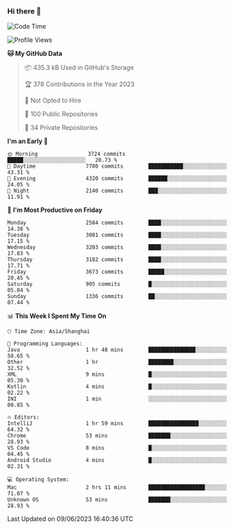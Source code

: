 ### Hi there 👋

<!--
**qbosen/qbosen** is a ✨ _special_ ✨ repository because its `README.md` (this file) appears on your GitHub profile.

Here are some ideas to get you started:

- 🔭 I’m currently working on ...
- 🌱 I’m currently learning ...
- 👯 I’m looking to collaborate on ...
- 🤔 I’m looking for help with ...
- 💬 Ask me about ...
- 📫 How to reach me: ...
- 😄 Pronouns: ...
- ⚡ Fun fact: ...
-->

<!--START_SECTION:waka-->
![Code Time](http://img.shields.io/badge/Code%20Time-2%2C111%20hrs%2036%20mins-blue)

![Profile Views](http://img.shields.io/badge/Profile%20Views-0-blue)

**🐱 My GitHub Data** 

> 📦 435.3 kB Used in GitHub's Storage 
 > 
> 🏆 378 Contributions in the Year 2023
 > 
> 🚫 Not Opted to Hire
 > 
> 📜 100 Public Repositories 
 > 
> 🔑 34 Private Repositories 
 > 
**I'm an Early 🐤** 

```text
🌞 Morning                3724 commits        █████░░░░░░░░░░░░░░░░░░░░   20.73 % 
🌆 Daytime                7780 commits        ███████████░░░░░░░░░░░░░░   43.31 % 
🌃 Evening                4320 commits        ██████░░░░░░░░░░░░░░░░░░░   24.05 % 
🌙 Night                  2140 commits        ███░░░░░░░░░░░░░░░░░░░░░░   11.91 % 
```
📅 **I'm Most Productive on Friday** 

```text
Monday                   2584 commits        ████░░░░░░░░░░░░░░░░░░░░░   14.38 % 
Tuesday                  3081 commits        ████░░░░░░░░░░░░░░░░░░░░░   17.15 % 
Wednesday                3203 commits        ████░░░░░░░░░░░░░░░░░░░░░   17.83 % 
Thursday                 3182 commits        ████░░░░░░░░░░░░░░░░░░░░░   17.71 % 
Friday                   3673 commits        █████░░░░░░░░░░░░░░░░░░░░   20.45 % 
Saturday                 905 commits         █░░░░░░░░░░░░░░░░░░░░░░░░   05.04 % 
Sunday                   1336 commits        ██░░░░░░░░░░░░░░░░░░░░░░░   07.44 % 
```


📊 **This Week I Spent My Time On** 

```text
🕑︎ Time Zone: Asia/Shanghai

💬 Programming Languages: 
Java                     1 hr 48 mins        ███████████████░░░░░░░░░░   58.65 % 
Other                    1 hr                ████████░░░░░░░░░░░░░░░░░   32.52 % 
XML                      9 mins              █░░░░░░░░░░░░░░░░░░░░░░░░   05.30 % 
Kotlin                   4 mins              █░░░░░░░░░░░░░░░░░░░░░░░░   02.22 % 
INI                      1 min               ░░░░░░░░░░░░░░░░░░░░░░░░░   00.85 % 

🔥 Editors: 
IntelliJ                 1 hr 59 mins        ████████████████░░░░░░░░░   64.32 % 
Chrome                   53 mins             ███████░░░░░░░░░░░░░░░░░░   28.93 % 
VS Code                  8 mins              █░░░░░░░░░░░░░░░░░░░░░░░░   04.45 % 
Android Studio           4 mins              █░░░░░░░░░░░░░░░░░░░░░░░░   02.31 % 

💻 Operating System: 
Mac                      2 hrs 11 mins       ██████████████████░░░░░░░   71.07 % 
Unknown OS               53 mins             ███████░░░░░░░░░░░░░░░░░░   28.93 % 
```


 Last Updated on 09/06/2023 16:40:36 UTC
<!--END_SECTION:waka-->
